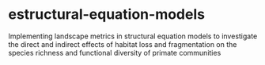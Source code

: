 # estructural-equation-models
Implementing landscape metrics in structural equation models to investigate the direct and indirect effects of habitat loss and fragmentation on the species richness and functional diversity of primate communities
